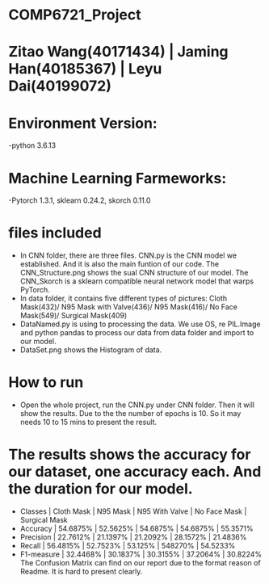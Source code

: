 # COMP6721_Project
# Zitao Wang(40171434) | Jaming Han(40185367) | Leyu Dai(40199072)
# Environment Version: 
-python 3.6.13
# Machine Learning Farmeworks: 
-Pytorch 1.3.1, sklearn 0.24.2, skorch 0.11.0
# files included
- In CNN folder, there are three files. CNN.py is the CNN model we established. And it is also the main funtion of our code. The CNN_Structure.png shows the sual CNN structure of our model. The CNN_Skorch is a sklearn compatible neural network model that warps PyTorch.
- In data folder, it contains five different types of pictures: Cloth Mask(432)/ N95 Mask with Valve(436)/ N95 Mask(416)/ No Face Mask(549)/ Surgical Mask(409)
- DataNamed.py is using to processing the data. We use OS, re PIL.Image and python pandas to process our data from data folder and import to our model.
- DataSet.png shows the Histogram of data.

# How to run
- Open the whole project, run the CNN.py under CNN folder. Then it will show the results. Due to the the number of epochs is 10. So it may needs 10 to 15 mins to present the result.

# The results shows the accuracy for our dataset, one accuracy each. And the duration for our model.

- Classes    | Cloth Mask	| N95 Mask	| N95 With Valve | No Face Mask | Surgical Mask
- Accuracy	 | 54.6875%	  | 52.5625%	|   54.6875%	   |  54.6875%	  |   55.3571%
- Precision	 | 22.7612%	  | 21.1397%	|   21.2092%	   |  28.1572%	  |   21.4836%
- Recall	   | 56.4815%	  | 52.7523%	|   53.125%	     |  548270%	    |   54.5233%
- F1-measure | 32.4468%   |	30.1837%	|   30.3155%	   |  37.2064%	  |   30.8224%
The Confusion Matrix can find on our report due to the format reason of Readme. It is hard to present clearly.

                  
